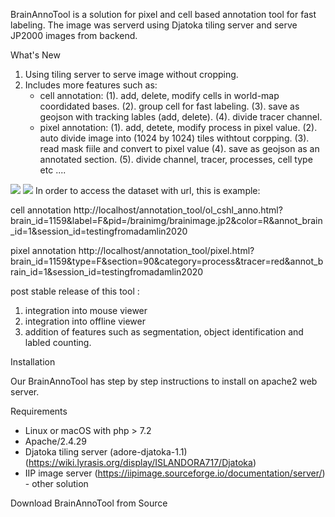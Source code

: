 BrainAnnoTool is a solution for pixel and cell based annotation tool for fast labeling. The image was serverd using Djatoka tiling server and serve JP2000 images from backend. 

What's New

1. Using tiling server to serve image without cropping. 
2. Includes more features such as:
	- cell annotation: (1). add, delete, modify cells in world-map coordidated bases. (2). group cell for fast labeling. (3). save as geojson with tracking lables (add, delete). (4). divide tracer channel.
	- pixel annotation: (1). add, detete, modify process in pixel value. (2). auto divide image into (1024 by 1024) tiles withtout corpping. (3). read mask fiile and convert to pixel value (4). save as geojson as an annotated section. (5). divide channel, tracer, processes, cell type etc ....


<img src="https://github.com/adamlin/annotation_tool/blob/master/images/cell_annotation_example.png">
<img src="https://github.com/adamlin/annotation_tool/blob/master/images/pixel_annotation_example.png">
In order to access the dataset with url, this is example:

cell annotation
http://localhost/annotation_tool/ol_cshl_anno.html?brain_id=1159&label=F&pid=/brainimg/brainimage.jp2&color=R&annot_brain_id=1&session_id=testingfromadamlin2020

pixel annotation
http://localhost/annotation_tool/pixel.html?brain_id=1159&type=F&section=90&category=process&tracer=red&annot_brain_id=1&session_id=testingfromadamlin2020

post stable release of this tool : 

1. integration into mouse viewer
2. integration into offline viewer
3. addition of features such as segmentation, object identification and labled counting.


Installation

Our BrainAnnoTool has step by step instructions to install on apache2 web server.

Requirements

- Linux or macOS with php > 7.2
- Apache/2.4.29
- Djatoka tiling server (adore-djatoka-1.1) (https://wiki.lyrasis.org/display/ISLANDORA717/Djatoka)
- IIP image server (https://iipimage.sourceforge.io/documentation/server/) - other solution

Download BrainAnnoTool from Source